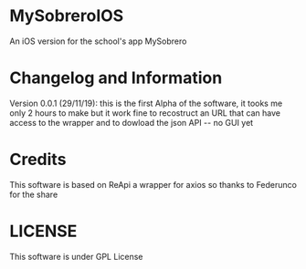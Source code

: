 # MySobreroIOS
An iOS version for the school's app MySobrero

# Changelog and Information
Version 0.0.1 (29/11/19): this is the first Alpha of the software, it tooks me only 2 hours to make but it work fine to                                 recostruct an URL that can have access to the wrapper and to dowload the json API -- no GUI yet

# Credits
This software is based on ReApi a wrapper for axios so thanks to Federunco for the share

# LICENSE
This software is under GPL License
